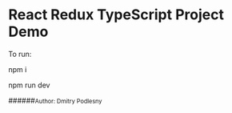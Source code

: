 # React Redux TypeScript Project Demo

To run:

npm i

npm run dev


######<small>Author: Dmitry Podlesny</small>
